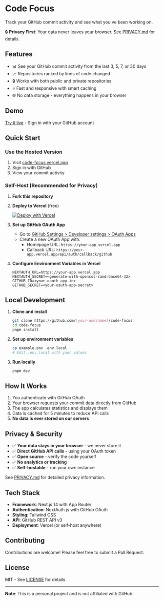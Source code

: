 # Code Focus

Track your GitHub commit activity and see what you've been working on.

🔒 **Privacy First**: Your data never leaves your browser. See [PRIVACY.md](PRIVACY.md) for details.

## Features

- 📊 See your GitHub commit activity from the last 3, 5, 7, or 30 days
- 📈 Repositories ranked by lines of code changed
- 🔒 Works with both public and private repositories
- ⚡ Fast and responsive with smart caching
- 🌐 No data storage - everything happens in your browser

## Demo

[Try it live](https://code-focus.vercel.app) - Sign in with your GitHub account

## Quick Start

### Use the Hosted Version

1. Visit [code-focus.vercel.app](https://code-focus.vercel.app)
2. Sign in with GitHub
3. View your commit activity

### Self-Host (Recommended for Privacy)

1. **Fork this repository**

2. **Deploy to Vercel** (free)
   
   [![Deploy with Vercel](https://vercel.com/button)](https://vercel.com/new/clone?repository-url=https://github.com/[your-username]/code-focus)

3. **Set up GitHub OAuth App**
   - Go to [GitHub Settings > Developer settings > OAuth Apps](https://github.com/settings/applications/new)
   - Create a new OAuth App with:
     - Homepage URL: `https://your-app.vercel.app`
     - Callback URL: `https://your-app.vercel.app/api/auth/callback/github`

4. **Configure Environment Variables in Vercel**
   ```env
   NEXTAUTH_URL=https://your-app.vercel.app
   NEXTAUTH_SECRET=<generate-with-openssl-rand-base64-32>
   GITHUB_ID=<your-oauth-app-id>
   GITHUB_SECRET=<your-oauth-app-secret>
   ```

## Local Development

1. **Clone and install**
   ```bash
   git clone https://github.com/[your-username]/code-focus
   cd code-focus
   pnpm install
   ```

2. **Set up environment variables**
   ```bash
   cp example.env .env.local
   # Edit .env.local with your values
   ```

3. **Run locally**
   ```bash
   pnpm dev
   ```

## How It Works

1. You authenticate with GitHub OAuth
2. Your browser requests your commit data directly from GitHub
3. The app calculates statistics and displays them
4. Data is cached for 5 minutes to reduce API calls
5. **No data is ever stored on our servers**

## Privacy & Security

- ✅ **Your data stays in your browser** - we never store it
- ✅ **Direct GitHub API calls** - using your OAuth token
- ✅ **Open source** - verify the code yourself
- ✅ **No analytics or tracking**
- ✅ **Self-hostable** - run your own instance

See [PRIVACY.md](PRIVACY.md) for detailed privacy information.

## Tech Stack

- **Framework**: Next.js 14 with App Router
- **Authentication**: NextAuth.js with GitHub OAuth
- **Styling**: Tailwind CSS
- **API**: GitHub REST API v3
- **Deployment**: Vercel (or self-host anywhere)

## Contributing

Contributions are welcome! Please feel free to submit a Pull Request.

## License

MIT - See [LICENSE](LICENSE) for details

---

**Note**: This is a personal project and is not affiliated with GitHub.